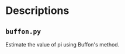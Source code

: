 Descriptions
============

`buffon.py`
-----------

Estimate the value of pi using Buffon's method.
